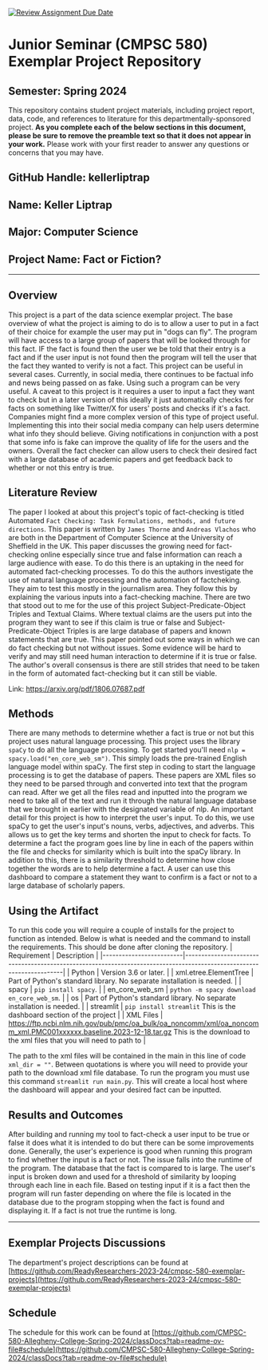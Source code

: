 [![Review Assignment Due Date](https://classroom.github.com/assets/deadline-readme-button-24ddc0f5d75046c5622901739e7c5dd533143b0c8e959d652212380cedb1ea36.svg)](https://classroom.github.com/a/Y4rZMh1t)
# Junior Seminar (CMPSC 580) Exemplar Project Repository

## Semester: Spring 2024

This repository contains student project materials, including project report, data, code, and references to literature for this departmentally-sponsored project. __As you complete each of the below sections in this document, please be sure to remove the preamble text so that it does not appear in your work.__ Please work with your first reader to answer any questions or concerns that you may have.

## GitHub Handle: kellerliptrap

## Name: Keller Liptrap

## Major: Computer Science

## Project Name: Fact or Fiction?

---

## Overview

This project is a part of the data science exemplar project. The base overview of what the project is aiming to do is to allow a user to put in a fact of their choice for example the user may put in "dogs can fly". The program will have access to a large group of papers that will be looked through for this fact. IF the fact is found then the user we be told that their entry is a fact and if the user input is not found then the program will tell the user that the fact they wanted to verify is not a fact. This project can be useful in several cases. Currently, in social media, there continues to be factual info and news being passed on as fake. Using such a program can be very useful. A caveat to this project is it requires a user to input a fact they want to check but in a later version of this ideally it just automatically checks for facts on something like Twitter/X for users' posts and checks if it's a fact. Companies might find a more complex version of this type of project useful. Implementing this into their social media company can help users determine what info they should believe. Giving notifications in conjunction with a post that some info is fake can improve the quality of life for the users and the owners. Overall the fact checker can allow users to check their desired fact with a large database of academic papers and get feedback back to whether or not this entry is true.

## Literature Review

The paper I looked at about this project's topic of fact-checking is titled Automated `Fact Checking: Task Formulations, methods, and future directions`. This paper is written by `James Thorne` and `Andreas Vlachos` who are both in the Department of Computer Science at the University of Sheffield in the UK. This paper discusses the growing need for fact-checking online especially since true and false information can reach a large audience with ease. To do this there is an uptaking in the need for automated fact-checking processes. To do this the authors investigate the use of natural language processing and the automation of factcheking. They aim to test this mostly in the journalism area. They follow this by explaining the various inputs into a fact-checking machine. There are two that stood out to me for the use of this project Subject-Predicate-Object Triples and Textual Claims. Where textual claims are the users put into the program they want to see if this claim is true or false and Subject-Predicate-Object Triples is are large database of papers and known statements that are true. This paper pointed out some ways in which we can do fact checking but not without issues. Some evidence will be hard to verify and may still need human interaction to determine if it is true or false. The author's overall consensus is there are still strides that need to be taken in the form of automated fact-checking but it can still be viable. 

Link: https://arxiv.org/pdf/1806.07687.pdf

## Methods

There are many methods to determine whether a fact is true or not but this project uses natural language processing. This project uses the library `spaCy` to do all the language processing. To get started you'll need `nlp = spacy.load("en_core_web_sm")`. This simply loads the pre-trained English language model within spaCy. The first step in coding to start the language processing is to get the database of papers. These papers are XML files so they need to be parsed through and converted into text that the program can read. After we get all the files read and inputted into the program we need to take all of the text and run it through the natural language database that we brought in earlier with the designated variable of nlp. An important detail for this project is how to interpret the user's input. To do this, we use spaCy to get the user's input's nouns, verbs, adjectives, and adverbs. This allows us to get the key terms and shorten the input to check for facts. To determine a fact the program goes line by line in each of the papers within the file and checks for similarity which is built into the spaCy library. In addition to this, there is a similarity threshold to determine how close together the words are to help determine a fact. A user can use this dashboard to compare a statement they want to confirm is a fact or not to a large database of scholarly papers.

## Using the Artifact

To run this code you will require a couple of installs for the project to function as intended. Below is what is needed and the command to install the requirements. This should be done after cloning the repository.
| Requirement             | Description                                                                                                          |
|-------------------------|----------------------------------------------------------------------------------------------------------------------|
| Python                  | Version 3.6 or later.                                                                                                |
| xml.etree.ElementTree  | Part of Python's standard library. No separate installation is needed.                                                  |
| spacy                   | `pip install spacy`.                                                |
| en_core_web_sm          |  `python -m spacy download en_core_web_sm`.                            |
| os                      | Part of Python's standard library. No separate installation is needed.                                                  |
| streamlit               | `pip install streamlit` This is the dashboard section of the project                        |
| XML Files               |    https://ftp.ncbi.nlm.nih.gov/pub/pmc/oa_bulk/oa_noncomm/xml/oa_noncomm_xml.PMC001xxxxxx.baseline.2023-12-18.tar.gz   This is the download to the xml files that you will need to path to  |

The path to the xml files will be contained in the main in this line of code `xml_dir = ""`. Between quotations is where you will need to provide your path to the download xml file database. To run the program you must use this command `streamlit run main.py`. This will create a local host where the dashboard will appear and your desired fact can be inputted.



## Results and Outcomes

After building and running my tool to fact-check a user input to be true or false it does what it is intended to do but there can be some improvements done. Generally, the user's experience is good when running this program to find whether the input is a fact or not. The issue falls into the runtime of the program. The database that the fact is compared to is large. The user's input is broken down and used for a threshold of similarity by looping through each line in each file. Based on testing input if it is a fact then the program will run faster depending on where the file is located in the database due to the program stopping when the fact is found and displaying it. If a fact is not true the runtime is long.

---

## Exemplar Projects Discussions

The department's project descriptions can be found at [https://github.com/ReadyResearchers-2023-24/cmpsc-580-exemplar-projects](https://github.com/ReadyResearchers-2023-24/cmpsc-580-exemplar-projects)

## Schedule

The schedule for this work can be found at [https://github.com/CMPSC-580-Allegheny-College-Spring-2024/classDocs?tab=readme-ov-file#schedule](https://github.com/CMPSC-580-Allegheny-College-Spring-2024/classDocs?tab=readme-ov-file#schedule)
